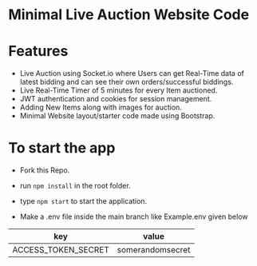 # Minimal Live Auction Website Code

# Features
* Live Auction using Socket.io where Users can get Real-Time data of latest bidding and can see their own orders/successful biddings.
* Live Real-Time Timer of 5 minutes for every Item auctioned.
* JWT authentication and cookies for session management.
* Adding New Items along with images for auction.
* Minimal Website layout/starter code made using Bootstrap.

# To start the app
* Fork this Repo.
* run ```npm install``` in the root folder.
* type ```npm start``` to start the application.

* Make a .env file inside the main branch like Example.env given below

| key | value  |
|---------------------|------------------|
| ACCESS_TOKEN_SECRET | somerandomsecret  |
